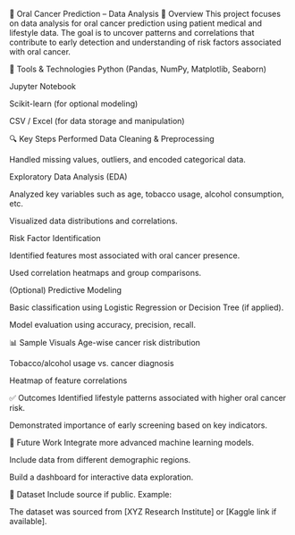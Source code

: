 🧠 Oral Cancer Prediction – Data Analysis
📌 Overview
This project focuses on data analysis for oral cancer prediction using patient medical and lifestyle data. The goal is to uncover patterns and correlations that contribute to early detection and understanding of risk factors associated with oral cancer.

🧪 Tools & Technologies
Python (Pandas, NumPy, Matplotlib, Seaborn)

Jupyter Notebook

Scikit-learn (for optional modeling)

CSV / Excel (for data storage and manipulation)

🔍 Key Steps Performed
Data Cleaning & Preprocessing

Handled missing values, outliers, and encoded categorical data.

Exploratory Data Analysis (EDA)

Analyzed key variables such as age, tobacco usage, alcohol consumption, etc.

Visualized data distributions and correlations.

Risk Factor Identification

Identified features most associated with oral cancer presence.

Used correlation heatmaps and group comparisons.

(Optional) Predictive Modeling

Basic classification using Logistic Regression or Decision Tree (if applied).

Model evaluation using accuracy, precision, recall.

📊 Sample Visuals
Age-wise cancer risk distribution

Tobacco/alcohol usage vs. cancer diagnosis

Heatmap of feature correlations

✅ Outcomes
Identified lifestyle patterns associated with higher oral cancer risk.

Demonstrated importance of early screening based on key indicators.

🚀 Future Work
Integrate more advanced machine learning models.

Include data from different demographic regions.

Build a dashboard for interactive data exploration.

📎 Dataset
Include source if public. Example:

The dataset was sourced from [XYZ Research Institute] or [Kaggle link if available].
